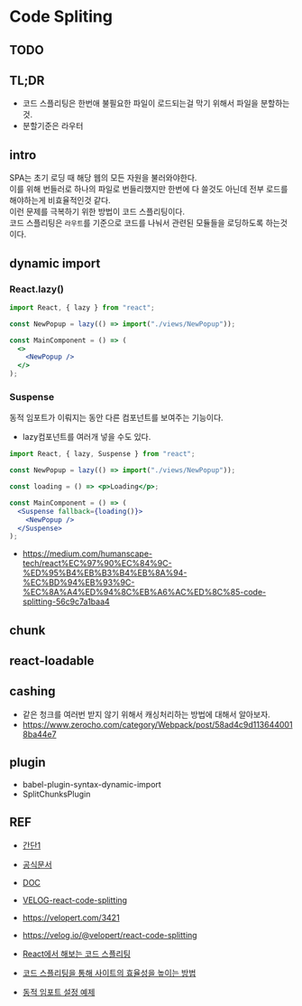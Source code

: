 # Code Spliting

## TODO

## TL;DR

- 코드 스플리팅은 한번애 불필요한 파일이 로드되는걸 막기 위해서 파일을 분할하는 것.
- 분할기준은 라우터

## intro

SPA는 초기 로딩 때 해당 웹의 모든 자원을 불러와야한다.  
이를 위해 번들러로 하나의 파일로 번들리했지만
한번에 다 쓸것도 아닌데 전부 로드를 해야하는게 비효율적인것 같다.  
이런 문제를 극복하기 위한 방법이 코드 스플리팅이다.  
코드 스플리팅은 `라우트`를 기준으로 코드를 나눠서 관련된 모듈들을 로딩하도록 하는것이다.

## dynamic import

### React.lazy()

```jsx
import React, { lazy } from "react";

const NewPopup = lazy(() => import("./views/NewPopup"));

const MainComponent = () => (
  <>
    <NewPopup />
  </>
);
```

### Suspense

동적 임포트가 이뤄지는 동안 다른 컴포넌트를 보여주는 기능이다.

- lazy컴포넌트를 여러개 넣을 수도 있다.

```jsx
import React, { lazy, Suspense } from "react";

const NewPopup = lazy(() => import("./views/NewPopup"));

const loading = () => <p>Loading</p>;

const MainComponent = () => (
  <Suspense fallback={loading()}>
    <NewPopup />
  </Suspense>
);
```

- https://medium.com/humanscape-tech/react%EC%97%90%EC%84%9C-%ED%95%B4%EB%B3%B4%EB%8A%94-%EC%BD%94%EB%93%9C-%EC%8A%A4%ED%94%8C%EB%A6%AC%ED%8C%85-code-splitting-56c9c7a1baa4

## chunk

## react-loadable

## cashing

- 같은 청크를 여러번 받지 않기 위해서 캐싱처리하는 방법에 대해서 알아보자.
- https://www.zerocho.com/category/Webpack/post/58ad4c9d1136440018ba44e7

## plugin

- babel-plugin-syntax-dynamic-import
- SplitChunksPlugin

## REF

- [간단1](https://medium.com/@simsimjae/%EC%BB%B4%ED%8F%AC%EB%84%8C%ED%8A%B8-%EB%A0%88%EB%B2%A8%EC%97%90%EC%84%9C-%EC%9B%B9%ED%8C%A9%EC%9C%BC%EB%A1%9C-%EC%BD%94%EB%93%9C-%EC%8A%A4%ED%94%8C%EB%A6%AC%ED%8C%85%ED%95%98%EA%B8%B0-cf34fe3a51c1)
- [공식문서](https://velog.io/@odini/Code-Splitting%EC%BD%94%EB%93%9C-%EC%8A%A4%ED%94%8C%EB%A6%BF%ED%8C%85)

- [DOC](https://webpack.js.org/guides/code-splitting/)
- [VELOG-react-code-splitting](https://velog.io/@velopert/react-code-splitting)
- https://velopert.com/3421
- https://velog.io/@velopert/react-code-splitting
- [React에서 해보는 코드 스플리팅](https://medium.com/humanscape-tech/react%EC%97%90%EC%84%9C-%ED%95%B4%EB%B3%B4%EB%8A%94-%EC%BD%94%EB%93%9C-%EC%8A%A4%ED%94%8C%EB%A6%AC%ED%8C%85-code-splitting-56c9c7a1baa4)
- [코드 스플리팅을 통해 사이트의 효율성을 높이는 방법](https://ui.toast.com/weekly-pick/ko_20200128/)
- [동적 임포트 설정 예제](https://syaku.tistory.com/356)
